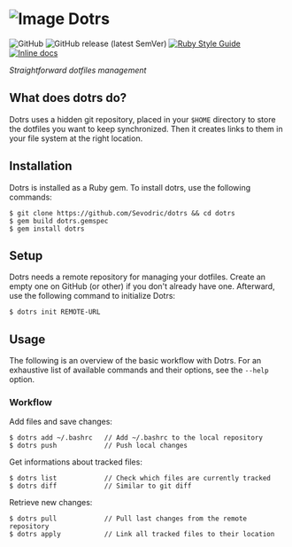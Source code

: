 # ![Image](https://img.tedomum.net/data/dotrs_logo_32-b1fd1b.png) Dotrs

![GitHub](https://img.shields.io/github/license/durierem/dotrs)
![GitHub release (latest SemVer)](https://img.shields.io/github/v/release/durierem/dotrs)
[![Ruby Style Guide](https://img.shields.io/badge/code_style-rubocop-brightgreen.svg)](https://github.com/rubocop-hq/rubocop)
[![Inline docs](http://inch-ci.org/github/durierem/dotrs.svg?branch=master)](http://inch-ci.org/github/durierem/dotrs)

*Straightforward dotfiles management*

## What does dotrs do?

Dotrs uses a hidden git repository, placed in your `$HOME` directory to store
the dotfiles you want to keep synchronized. Then it creates links to them in
your file system at the right location.

## Installation

Dotrs is installed as a Ruby gem. To install dotrs, use the following commands:

```
$ git clone https://github.com/Sevodric/dotrs && cd dotrs
$ gem build dotrs.gemspec
$ gem install dotrs
```

## Setup

Dotrs needs a remote repository for managing your dotfiles. Create an empty one
on GitHub (or other) if you don't already have one. Afterward, use the following
command to initialize Dotrs:

`$ dotrs init REMOTE-URL`

## Usage

The following is an overview of the basic workflow with Dotrs.
For an exhaustive list of available commands and their options, see the
`--help` option.

### Workflow

Add files and save changes:

```
$ dotrs add ~/.bashrc   // Add ~/.bashrc to the local repository
$ dotrs push            // Push local changes
```

Get informations about tracked files:

```
$ dotrs list            // Check which files are currently tracked
$ dotrs diff            // Similar to git diff
```

Retrieve new changes:

```
$ dotrs pull            // Pull last changes from the remote repository
$ dotrs apply           // Link all tracked files to their location
```
